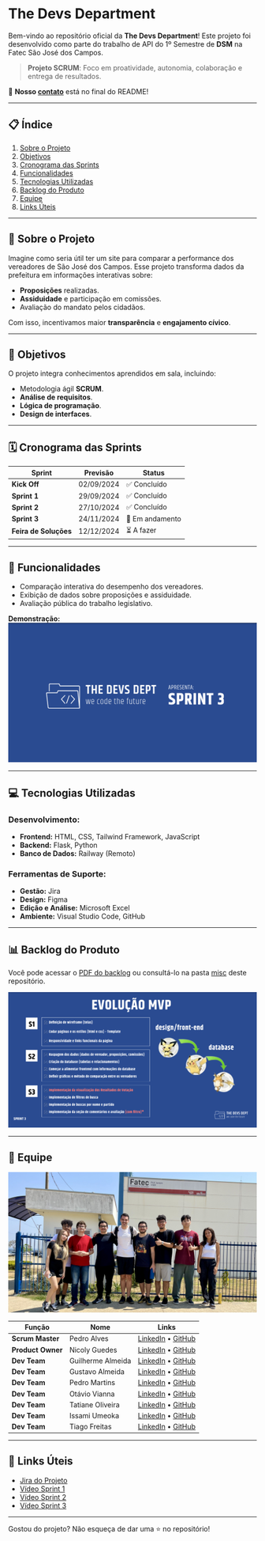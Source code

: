 # **The Devs Department**  

Bem-vindo ao repositório oficial da **The Devs Department**! Este projeto foi desenvolvido como parte do trabalho de API do 1º Semestre de **DSM** na Fatec São José dos Campos.

> **Projeto SCRUM**: Foco em proatividade, autonomia, colaboração e entrega de resultados.

📌 **Nosso [contato](#autores)** está no final do README!  

---

## **📋 Índice**  
1. [Sobre o Projeto](#sobre-o-projeto)  
2. [Objetivos](#objetivos)  
3. [Cronograma das Sprints](#cronograma-das-sprints)  
4. [Funcionalidades](#funcionalidades)  
5. [Tecnologias Utilizadas](#tecnologias-utilizadas)  
6. [Backlog do Produto](#backlog-do-produto)  
7. [Equipe](#equipe)  
8. [Links Úteis](#links-úteis)  

---

## **📝 Sobre o Projeto**  

Imagine como seria útil ter um site para comparar a performance dos vereadores de São José dos Campos. Esse projeto transforma dados da prefeitura em informações interativas sobre:  

- **Proposições** realizadas.  
- **Assiduidade** e participação em comissões.  
- Avaliação do mandato pelos cidadãos.  

Com isso, incentivamos maior **transparência** e **engajamento cívico**.  

---

## **🎯 Objetivos**  

O projeto integra conhecimentos aprendidos em sala, incluindo:  
- Metodologia ágil **SCRUM**.  
- **Análise de requisitos**.  
- **Lógica de programação**.  
- **Design de interfaces**.  

---

## **🗓️ Cronograma das Sprints**  

| Sprint            | Previsão       | Status       |  
|--------------------|----------------|--------------|  
| **Kick Off**       | 02/09/2024     | ✅ Concluído  |  
| **Sprint 1**       | 29/09/2024     | ✅ Concluído  |  
| **Sprint 2**       | 27/10/2024     | ✅ Concluído  |  
| **Sprint 3**       | 24/11/2024     | 🔄 Em andamento |  
| **Feira de Soluções** | 12/12/2024   | ⏳ A fazer    |  

---

## **🚀 Funcionalidades**  

- Comparação interativa do desempenho dos vereadores.  
- Exibição de dados sobre proposições e assiduidade.  
- Avaliação pública do trabalho legislativo.  

**Demonstração:**  
[![Demonstração](misc/imagens/sprint3.png)](https://youtu.be/tFMLtHVunYI?si=ox1gBWzMg7QMXPEP)  

---

## **💻 Tecnologias Utilizadas**  

### **Desenvolvimento:**  
- **Frontend:** HTML, CSS, Tailwind Framework, JavaScript  
- **Backend:** Flask, Python  
- **Banco de Dados:** Railway (Remoto)  

### **Ferramentas de Suporte:**  
- **Gestão:** Jira  
- **Design:** Figma  
- **Edição e Análise:** Microsoft Excel  
- **Ambiente:** Visual Studio Code, GitHub  

---

## **📊 Backlog do Produto**  

Você pode acessar o [PDF do backlog](misc/backlog.pdf) ou consultá-lo na pasta [misc](/misc) deste repositório.  

![Evolução do Projeto](misc/imagens/mvp.png)  

---

## **👥 Equipe**  

![Foto da Equipe](misc/imagens/foto-grupo.jpeg)  

| Função           | Nome                  | Links                                                                                                                                      |  
|-------------------|-----------------------|--------------------------------------------------------------------------------------------------------------------------------------------|  
| **Scrum Master** | Pedro Alves           | [LinkedIn](https://www.linkedin.com/in/pedro-alves-579a93140/) • [GitHub](https://github.com/pphvaz)                                       |  
| **Product Owner**  | Nicoly Guedes         | [LinkedIn](https://www.linkedin.com/in/nicoly-guedes-dev/) • [GitHub](https://github.com/nicolygz)                                         |  
| **Dev Team**      | Guilherme Almeida     | [LinkedIn](https://www.linkedin.com/in/guilherme-almeida-profile/) • [GitHub](https://github.com/AlmdGuilherme)                            |  
| **Dev Team**      | Gustavo Almeida       | [LinkedIn](https://www.linkedin.com/in/gustavo-almeida-camargo/) • [GitHub](https://github.com/GustavoAC0802)                              |  
| **Dev Team**      | Pedro Martins         | [LinkedIn](https://www.linkedin.com/in/pedro-henrique-martins-55a0752a4/) • [GitHub](https://github.com/pedro-h-martins)                   |  
| **Dev Team**      | Otávio Vianna         | [LinkedIn](https://www.linkedin.com/in/ot%C3%A1vio-vianna-lima-1b26a932a/) • [GitHub](https://github.com/tuzzooz)                         |  
| **Dev Team**      | Tatiane Oliveira      | [LinkedIn](https://www.linkedin.com/in/tatiane-oliveira-a66789296/) • [GitHub](https://github.com/TatianeOliveira8)                        |  
| **Dev Team**      | Issami Umeoka         | [LinkedIn](https://www.linkedin.com/in/issami-umeoka-786716226/) • [GitHub](https://github.com/IssamiU)                                   |  
| **Dev Team**      | Tiago Freitas         | [LinkedIn](https://www.linkedin.com/in/tiago-freitas-74730b2a9/) • [GitHub](https://github.com/tiagow2)                                   |  

---

## **🔗 Links Úteis**  

- [Jira do Projeto](https://guedesdeabreunicoly.atlassian.net/jira/software/projects/SCRUM/boards/1)  
- [Vídeo Sprint 1](https://www.youtube.com/watch?v=Mvr1f5ndZ1o)  
- [Vídeo Sprint 2](https://www.youtube.com/watch?v=o4FedTRK9qg)
 - [Vídeo Sprint 3](https://youtu.be/tFMLtHVunYI?si=ox1gBWzMg7QMXPEP)


---

Gostou do projeto? Não esqueça de dar uma ⭐ no repositório!  
